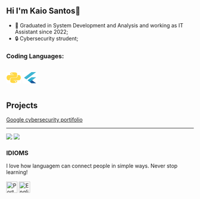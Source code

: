 ## Hi I'm Kaio Santos👋

- 🔭 Graduated in System Development and Analysis and working as IT Assistant since 2022;
- 🔒 Cybersecurity strudent;
<!--- 🎯 Interested in Blue Team;-->


  ### __Coding Languages:__
<div style="display: inline_block"><br>

  <img align="center" alt="Kaio-Js" height="30" width="40" src="https://github.com/devicons/devicon/blob/master/icons/python/python-plain.svg">
  <img align="center" alt="Kaio-Flutter" height="30" width="40" src="https://github.com/devicons/devicon/blob/master/icons/flutter/flutter-original.svg">
<!--   <img align="center" alt="Kaio-Html" height="30" width="40" src="https://github.com/devicons/devicon/blob/master/icons/html5/html5-original.svg"> -->
<!--   <img align="center" alt="Kaio-Css" height="30" width="40" src="https://github.com/devicons/devicon/blob/master/icons/css3/css3-original.svg"> -->
<!--   <img align="center" alt="Kaio-Js" height="30" width="40" src="https://github.com/devicons/devicon/blob/master/icons/javascript/javascript-original.svg"> -->


  
  <br> 
  <br>
  
  <!-- <img align="right" alt="Kaio-gif" src="https://cdn.discordapp.com/attachments/795358919417397249/825430589581688872/hi.gif">-->
</div>

## Projects
[Google cybersecurity portifolio](https://github.com/KaioSantos32/Cybersecurity-Portifolio/tree/main/Google%20Cybersecurity%20Professional/SQL%20and%20Linux)
___
<div>
  <a href = "mailto:kaiosantos@gmail.com"><img src="https://img.shields.io/badge/Gmail-D14836?style=for-the-badge&logo=gmail&logoColor=white" target="_blank"></a>
  <a href="https://www.linkedin.com/in/kaiosantos-32/" target="_blank"><img src="https://img.shields.io/badge/-LinkedIn-%230077B5?style=for-the-badge&logo=linkedin&logoColor=white" target="_blank"></a>   
</div>

### __IDIOMS__
</div>
<div style="display: inline-block">I love how languagem can connect people in simple ways. Never stop learning!<br><br>
<img src="https://img.icons8.com/color/48/000000/brazil-circular.png" height="30" width="30" title="Português"/>
<img src="https://img.icons8.com/color/48/000000/usa-circular.png" height="30" width="30" title="English"/>
</div>
